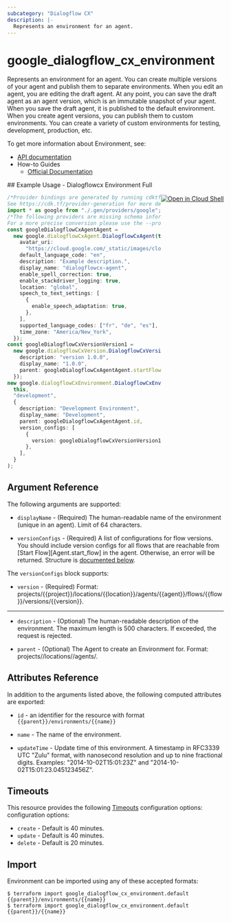 ```yaml
---
subcategory: "Dialogflow CX"
description: |-
  Represents an environment for an agent.
---
```


# google\_dialogflow\_cx\_environment

Represents an environment for an agent. You can create multiple versions of your agent and publish them to separate environments.
When you edit an agent, you are editing the draft agent. At any point, you can save the draft agent as an agent version, which is an immutable snapshot of your agent.
When you save the draft agent, it is published to the default environment. When you create agent versions, you can publish them to custom environments. You can create a variety of custom environments for testing, development, production, etc.

To get more information about Environment, see:

* [API documentation](https://cloud.google.com/dialogflow/cx/docs/reference/rest/v3/projects.locations.agents.environments)
* How-to Guides
  * [Official Documentation](https://cloud.google.com/dialogflow/cx/docs)

<div class = "oics-button" style="float: right; margin: 0 0 -15px">
  <a href="https://console.cloud.google.com/cloudshell/open?cloudshell_git_repo=https%3A%2F%2Fgithub.com%2Fterraform-google-modules%2Fdocs-examples.git&cloudshell_working_dir=dialogflowcx_environment_full&cloudshell_image=gcr.io%2Fgraphite-cloud-shell-images%2Fterraform%3Alatest&open_in_editor=main.tf&cloudshell_print=.%2Fmotd&cloudshell_tutorial=.%2Ftutorial.md" target="_blank">
    <img alt="Open in Cloud Shell" src="//gstatic.com/cloudssh/images/open-btn.svg" style="max-height: 44px; margin: 32px auto; max-width: 100%;">
  </a>
</div>
## Example Usage - Dialogflowcx Environment Full

```typescript
/*Provider bindings are generated by running cdktf get.
See https://cdk.tf/provider-generation for more details.*/
import * as google from "./.gen/providers/google";
/*The following providers are missing schema information and might need manual adjustments to synthesize correctly: google.
For a more precise conversion please use the --provider flag in convert.*/
const googleDialogflowCxAgentAgent =
  new google.dialogflowCxAgent.DialogflowCxAgent(this, "agent", {
    avatar_uri:
      "https://cloud.google.com/_static/images/cloud/icons/favicons/onecloud/super_cloud.png",
    default_language_code: "en",
    description: "Example description.",
    display_name: "dialogflowcx-agent",
    enable_spell_correction: true,
    enable_stackdriver_logging: true,
    location: "global",
    speech_to_text_settings: [
      {
        enable_speech_adaptation: true,
      },
    ],
    supported_language_codes: ["fr", "de", "es"],
    time_zone: "America/New_York",
  });
const googleDialogflowCxVersionVersion1 =
  new google.dialogflowCxVersion.DialogflowCxVersion(this, "version_1", {
    description: "version 1.0.0",
    display_name: "1.0.0",
    parent: googleDialogflowCxAgentAgent.startFlow,
  });
new google.dialogflowCxEnvironment.DialogflowCxEnvironment(
  this,
  "development",
  {
    description: "Development Environment",
    display_name: "Development",
    parent: googleDialogflowCxAgentAgent.id,
    version_configs: [
      {
        version: googleDialogflowCxVersionVersion1.id,
      },
    ],
  }
);

```

## Argument Reference

The following arguments are supported:

*   `displayName` -
    (Required)
    The human-readable name of the environment (unique in an agent). Limit of 64 characters.

*   `versionConfigs` -
    (Required)
    A list of configurations for flow versions. You should include version configs for all flows that are reachable from \[Start Flow]\[Agent.start\_flow] in the agent. Otherwise, an error will be returned.
    Structure is [documented below](#nested_version_configs).

<a name="nested_version_configs"></a>The `versionConfigs` block supports:

* `version` -
  (Required)
  Format: projects/{{project}}/locations/{{location}}/agents/{{agent}}/flows/{{flow}}/versions/{{version}}.

***

*   `description` -
    (Optional)
    The human-readable description of the environment. The maximum length is 500 characters. If exceeded, the request is rejected.

*   `parent` -
    (Optional)
    The Agent to create an Environment for.
    Format: projects/<Project ID>/locations/<Location ID>/agents/<Agent ID>.

## Attributes Reference

In addition to the arguments listed above, the following computed attributes are exported:

*   `id` - an identifier for the resource with format `{{parent}}/environments/{{name}}`

*   `name` -
    The name of the environment.

*   `updateTime` -
    Update time of this environment. A timestamp in RFC3339 UTC "Zulu" format, with nanosecond resolution and up to nine fractional digits. Examples: "2014-10-02T15:01:23Z" and "2014-10-02T15:01:23.045123456Z".

## Timeouts

This resource provides the following
[Timeouts](https://developer.hashicorp.com/terraform/plugin/sdkv2/resources/retries-and-customizable-timeouts) configuration options: configuration options:

* `create` - Default is 40 minutes.
* `update` - Default is 40 minutes.
* `delete` - Default is 20 minutes.

## Import

Environment can be imported using any of these accepted formats:

```console
$ terraform import google_dialogflow_cx_environment.default {{parent}}/environments/{{name}}
$ terraform import google_dialogflow_cx_environment.default {{parent}}/{{name}}
```
